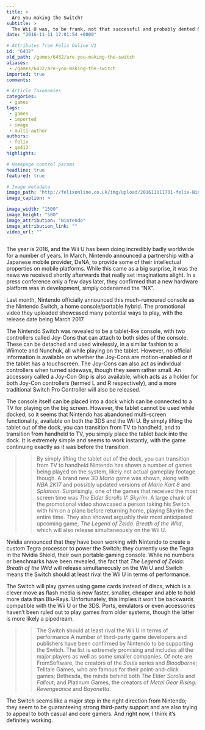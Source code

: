 ```yaml
---
title: >
  Are you making the Switch?
subtitle: >
  The Wii U was, to be frank, not that successful and probably dented Nintendo’s position. Now they’ve introduced the Switch with a load of new features. Question is, will it be enough?
date: "2016-11-11 17:01:54 +0000"

# Attributes from Felix Online V1
id: "6432"
old_path: /games/6432/are-you-making-the-switch
aliases:
 - /games/6432/are-you-making-the-switch
imported: true
comments:

# Article Taxonomies
categories:
 - games
tags:
 - games
 - imported
 - image
 - multi-author
authors:
 - felix
 - qm413
highlights:

# Homepage control params
headline: true
featured: true

# Image metadata
image_path: "http://felixonline.co.uk/img/upload/201611111701-felix-NintendoSwitch03.jpg"
image_caption: >

image_width: "1500"
image_height: "500"
image_attribution: "Nintendo"
image_attribution_link: ""
video_url: ""
---
```


The year is 2016, and the Wii U has been doing incredibly badly worldwide for a number of years. In March, Nintendo announced a partnership with a Japanese mobile provider, DeNA, to provide some of their intellectual properties on mobile platforms. While this came as a big surprise, it was the news we received shortly afterwards that really set imaginations alight. In a press conference only a few days later, they confirmed that a new hardware platform was in development, simply codenamed the “NX”.

Last month, Nintendo officially announced this much-rumoured console as the Nintendo Switch, a home console/portable hybrid. The promotional video they uploaded showcased many potential ways to play, with the release date being March 2017.

The Nintendo Switch was revealed to be a tablet-like console, with two controllers called Joy-Cons that can attach to both sides of the console. These can be detached and used wirelessly, in a similar fashion to a Wiimote and Nunchuk, all while playing on the tablet. However, no official information is available on whether the Joy-Cons are motion-enabled or if the tablet has a touchscreen. The Joy-Cons can also act as individual controllers when turned sideways, though they seem rather small. An accessory called a Joy-Con Grip is also available, which acts as a holder for both Joy-Con controllers (termed L and R respectively), and a more traditional Switch Pro Controller will also be released.

The console itself can be placed into a dock which can be connected to a TV for playing on the big screen. However, the tablet cannot be used while docked, so it seems that Nintendo has abandoned multi-screen functionality, available on both the 3DS and the Wii U. By simply lifting the tablet out of the dock, you can transition from TV to handheld, and to transition from handheld to TV, you simply place the tablet back into the dock. It is extremely simple and seems to work instantly, with the game continuing exactly as it was before the transition.
> > By simply lifting the tablet out of the dock, you can transition from TV to handheld
Nintendo has shown a number of games being played on the system, likely not actual gameplay footage though. A brand new 3D _Mario_ game was shown, along with _NBA 2K17_ and possibly updated versions of _Mario Kart 8_ and _Splatoon_. Surprisingly, one of the games that received the most screen time was _The Elder Scrolls V: Skyrim_.  A large chunk of the promotional video showcased a person taking his Switch with him on a plane before returning home, playing Skyrim the entire time. They also showed arguably their most anticipated upcoming game, _The Legend of Zelda: Breath of the Wild_, which will also release simultaneously on the Wii U.

Nvidia announced that they have been working with Nintendo to create a custom Tegra processor to power the Switch; they currently use the Tegra in the Nvidia Shield, their own portable gaming console. While no numbers or benchmarks have been revealed, the fact that _The Legend of Zelda: Breath of the Wild_ will release simultaneously on the Wii U and Switch means the Switch should at least rival the Wii U in terms of performance.

The Switch will play games using game cards instead of discs, which is a clever move as flash media is now faster, smaller, cheaper and able to hold more data than Blu-Rays. Unfortunately, this implies it won’t be backwards compatible with the Wii U or the 3DS. Ports, emulators or even accessories haven’t been ruled out to play games from older systems, though the latter is more likely a pipedream.
> > The Switch should at least rival the Wii U in terms of performance
A number of third-party game developers and publishers have been confirmed by Nintendo to be supporting the Switch. The list is extremely promising and includes all the major players as well as some smaller companies. Of note are FromSoftware, the creators of the _Souls_ series and _Bloodborne_; Telltale Games, who are famous for their point-and-click games; Bethesda, the minds behind both _The Elder Scrolls_ and _Fallout_; and Platinum Games, the creators of _Metal Gear Rising: Revengeance_ and _Bayonetta_.

The Switch seems like a major step in the right direction from Nintendo; they seem to be guaranteeing strong third-party support and are also trying to appeal to both casual and core gamers. And right now, I think it’s definitely working.
